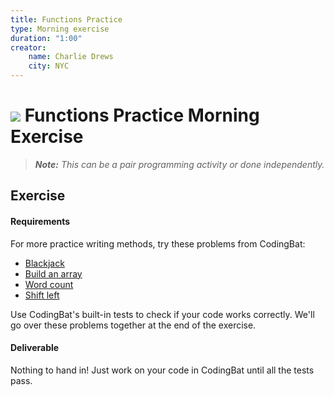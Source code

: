```yaml
---
title: Functions Practice
type: Morning exercise
duration: "1:00"
creator:
    name: Charlie Drews
    city: NYC
---
```


# ![](https://ga-dash.s3.amazonaws.com/production/assets/logo-9f88ae6c9c3871690e33280fcf557f33.png) Functions Practice Morning Exercise

> ***Note:*** _This can be a pair programming activity or done independently._

## Exercise

#### Requirements

For more practice writing methods, try these problems from CodingBat:
- [Blackjack](http://codingbat.com/prob/p117019)
- [Build an array](http://codingbat.com/prob/p178353)
- [Word count](http://codingbat.com/prob/p117630)
- [Shift left](http://codingbat.com/prob/p105031)

Use CodingBat's built-in tests to check if your code works correctly.
We'll go over these problems together at the end of the exercise.

#### Deliverable

Nothing to hand in! Just work on your code in CodingBat until all the tests pass.
